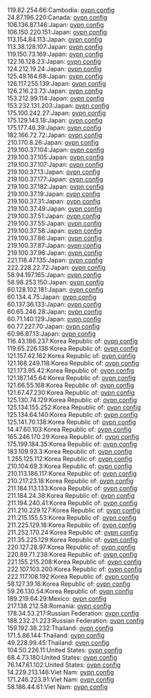 119.82.254.66:Cambodia: [ovpn config](vpn/119_82_254_66.ovpn)  
24.87.196.220:Canada: [ovpn config](vpn/24_87_196_220.ovpn)  
106.136.87.146:Japan: [ovpn config](vpn/106_136_87_146.ovpn)  
106.150.220.151:Japan: [ovpn config](vpn/106_150_220_151.ovpn)  
113.154.84.113:Japan: [ovpn config](vpn/113_154_84_113.ovpn)  
113.38.128.107:Japan: [ovpn config](vpn/113_38_128_107.ovpn)  
119.150.73.169:Japan: [ovpn config](vpn/119_150_73_169.ovpn)  
122.16.128.23:Japan: [ovpn config](vpn/122_16_128_23.ovpn)  
124.212.19.24:Japan: [ovpn config](vpn/124_212_19_24.ovpn)  
125.49.164.68:Japan: [ovpn config](vpn/125_49_164_68.ovpn)  
126.117.255.139:Japan: [ovpn config](vpn/126_117_255_139.ovpn)  
126.216.23.73:Japan: [ovpn config](vpn/126_216_23_73.ovpn)  
153.212.99.114:Japan: [ovpn config](vpn/153_212_99_114.ovpn)  
153.232.131.203:Japan: [ovpn config](vpn/153_232_131_203.ovpn)  
175.100.242.27:Japan: [ovpn config](vpn/175_100_242_27.ovpn)  
175.129.143.18:Japan: [ovpn config](vpn/175_129_143_18.ovpn)  
175.177.46.39:Japan: [ovpn config](vpn/175_177_46_39.ovpn)  
182.166.72.72:Japan: [ovpn config](vpn/182_166_72_72.ovpn)  
210.170.8.26:Japan: [ovpn config](vpn/210_170_8_26.ovpn)  
219.100.37.104:Japan: [ovpn config](vpn/219_100_37_104.ovpn)  
219.100.37.105:Japan: [ovpn config](vpn/219_100_37_105.ovpn)  
219.100.37.107:Japan: [ovpn config](vpn/219_100_37_107.ovpn)  
219.100.37.13:Japan: [ovpn config](vpn/219_100_37_13.ovpn)  
219.100.37.177:Japan: [ovpn config](vpn/219_100_37_177.ovpn)  
219.100.37.182:Japan: [ovpn config](vpn/219_100_37_182.ovpn)  
219.100.37.19:Japan: [ovpn config](vpn/219_100_37_19.ovpn)  
219.100.37.31:Japan: [ovpn config](vpn/219_100_37_31.ovpn)  
219.100.37.49:Japan: [ovpn config](vpn/219_100_37_49.ovpn)  
219.100.37.51:Japan: [ovpn config](vpn/219_100_37_51.ovpn)  
219.100.37.55:Japan: [ovpn config](vpn/219_100_37_55.ovpn)  
219.100.37.58:Japan: [ovpn config](vpn/219_100_37_58.ovpn)  
219.100.37.86:Japan: [ovpn config](vpn/219_100_37_86.ovpn)  
219.100.37.87:Japan: [ovpn config](vpn/219_100_37_87.ovpn)  
219.100.37.96:Japan: [ovpn config](vpn/219_100_37_96.ovpn)  
221.118.47.135:Japan: [ovpn config](vpn/221_118_47_135.ovpn)  
222.228.22.72:Japan: [ovpn config](vpn/222_228_22_72.ovpn)  
58.94.197.165:Japan: [ovpn config](vpn/58_94_197_165.ovpn)  
58.98.253.150:Japan: [ovpn config](vpn/58_98_253_150.ovpn)  
60.128.102.181:Japan: [ovpn config](vpn/60_128_102_181.ovpn)  
60.134.4.75:Japan: [ovpn config](vpn/60_134_4_75.ovpn)  
60.137.36.133:Japan: [ovpn config](vpn/60_137_36_133.ovpn)  
60.65.246.28:Japan: [ovpn config](vpn/60_65_246_28.ovpn)  
60.71.140.129:Japan: [ovpn config](vpn/60_71_140_129.ovpn)  
60.77.227.70:Japan: [ovpn config](vpn/60_77_227_70.ovpn)  
60.96.87.13:Japan: [ovpn config](vpn/60_96_87_13.ovpn)  
116.43.186.237:Korea Republic of: [ovpn config](vpn/116_43_186_237.ovpn)  
119.65.226.136:Korea Republic of: [ovpn config](vpn/119_65_226_136.ovpn)  
121.157.42.162:Korea Republic of: [ovpn config](vpn/121_157_42_162.ovpn)  
121.168.249.118:Korea Republic of: [ovpn config](vpn/121_168_249_118.ovpn)  
121.173.95.42:Korea Republic of: [ovpn config](vpn/121_173_95_42.ovpn)  
121.187.145.64:Korea Republic of: [ovpn config](vpn/121_187_145_64.ovpn)  
121.66.55.168:Korea Republic of: [ovpn config](vpn/121_66_55_168.ovpn)  
121.67.47.230:Korea Republic of: [ovpn config](vpn/121_67_47_230.ovpn)  
125.130.74.129:Korea Republic of: [ovpn config](vpn/125_130_74_129.ovpn)  
125.134.155.252:Korea Republic of: [ovpn config](vpn/125_134_155_252.ovpn)  
125.134.64.140:Korea Republic of: [ovpn config](vpn/125_134_64_140.ovpn)  
125.141.70.138:Korea Republic of: [ovpn config](vpn/125_141_70_138.ovpn)  
14.47.60.103:Korea Republic of: [ovpn config](vpn/14_47_60_103.ovpn)  
165.246.170.29:Korea Republic of: [ovpn config](vpn/165_246_170_29.ovpn)  
175.199.184.35:Korea Republic of: [ovpn config](vpn/175_199_184_35.ovpn)  
183.109.93.3:Korea Republic of: [ovpn config](vpn/183_109_93_3.ovpn)  
1.255.125.112:Korea Republic of: [ovpn config](vpn/1_255_125_112.ovpn)  
210.104.69.3:Korea Republic of: [ovpn config](vpn/210_104_69_3.ovpn)  
210.113.186.117:Korea Republic of: [ovpn config](vpn/210_113_186_117.ovpn)  
210.217.23.18:Korea Republic of: [ovpn config](vpn/210_217_23_18.ovpn)  
211.184.113.133:Korea Republic of: [ovpn config](vpn/211_184_113_133.ovpn)  
211.184.24.38:Korea Republic of: [ovpn config](vpn/211_184_24_38.ovpn)  
211.194.240.41:Korea Republic of: [ovpn config](vpn/211_194_240_41.ovpn)  
211.210.229.127:Korea Republic of: [ovpn config](vpn/211_210_229_127.ovpn)  
211.215.155.53:Korea Republic of: [ovpn config](vpn/211_215_155_53.ovpn)  
211.225.129.18:Korea Republic of: [ovpn config](vpn/211_225_129_18.ovpn)  
211.252.170.24:Korea Republic of: [ovpn config](vpn/211_252_170_24.ovpn)  
211.35.225.129:Korea Republic of: [ovpn config](vpn/211_35_225_129.ovpn)  
220.127.28.97:Korea Republic of: [ovpn config](vpn/220_127_28_97.ovpn)  
220.89.71.238:Korea Republic of: [ovpn config](vpn/220_89_71_238.ovpn)  
221.155.215.208:Korea Republic of: [ovpn config](vpn/221_155_215_208.ovpn)  
222.107.103.200:Korea Republic of: [ovpn config](vpn/222_107_103_200.ovpn)  
222.117.108.192:Korea Republic of: [ovpn config](vpn/222_117_108_192.ovpn)  
58.127.39.16:Korea Republic of: [ovpn config](vpn/58_127_39_16.ovpn)  
59.26.130.54:Korea Republic of: [ovpn config](vpn/59_26_130_54.ovpn)  
189.219.64.29:Mexico: [ovpn config](vpn/189_219_64_29.ovpn)  
217.138.212.58:Romania: [ovpn config](vpn/217_138_212_58.ovpn)  
178.34.53.217:Russian Federation: [ovpn config](vpn/178_34_53_217.ovpn)  
188.232.21.223:Russian Federation: [ovpn config](vpn/188_232_21_223.ovpn)  
159.192.38.232:Thailand: [ovpn config](vpn/159_192_38_232.ovpn)  
171.5.86.144:Thailand: [ovpn config](vpn/171_5_86_144.ovpn)  
49.228.99.45:Thailand: [ovpn config](vpn/49_228_99_45.ovpn)  
104.50.226.11:United States: [ovpn config](vpn/104_50_226_11.ovpn)  
68.4.73.180:United States: [ovpn config](vpn/68_4_73_180.ovpn)  
76.147.61.102:United States: [ovpn config](vpn/76_147_61_102.ovpn)  
14.229.213.146:Viet Nam: [ovpn config](vpn/14_229_213_146.ovpn)  
171.246.223.91:Viet Nam: [ovpn config](vpn/171_246_223_91.ovpn)  
58.186.44.61:Viet Nam: [ovpn config](vpn/58_186_44_61.ovpn)  
